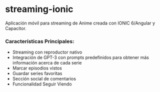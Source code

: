 # streaming-ionic

Aplicación móvil para streaming de Anime creada con IONIC 6/Angular y Capacitor.

### **Características Principales:**

- Streaming con reproductor nativo
- Integración de GPT-3 con prompts predefinidos para obtener más información acerca de cada serie
- Marcar episodios vistos
- Guardar series favoritas
- Sección social de comentarios
- Funcionalidad Seguir Viendo
